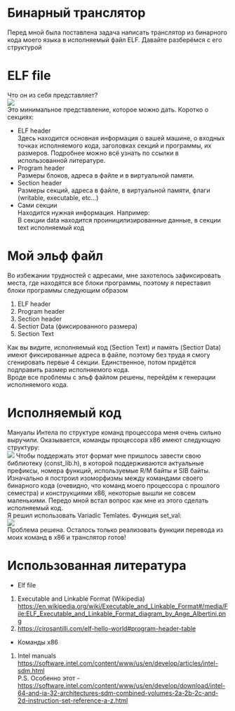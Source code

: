 # Бинарный транслятор
Перед мной была поставлена задача написать транслятор из бинарного кода моего языка в исполняемый файл ELF.
Давайте разберёмся с его структурой
# ELF file
Что он из себя представляет? \
![](https://upload.wikimedia.org/wikipedia/commons/7/77/Elf-layout--en.svg) \
Это минимальное представление, которое можно дать. Коротко о  секциях: 
- ELF header \
Здесь находится основная информация о вашей машине, о входных точках исполняемого кода, заголовках секций и программы, их размеров.
Подробнее можно всё узнать по ссылки в использованной литературе.
- Program header \
Размеры блоков, адреса в файле и в виртуальной памяти.
- Section header \
Размеры секций, адреса в файле, в виртуальной памяти, флаги (writable, executable, etc...)
- Сами секции \
Находится нужная информация. Например: \
В секции data находится проиницилизированные данные, в секции text исполняемый код
# Мой эльф файл
Во избежании трудностей с адресами, мне захотелось зафиксировать места, где находятся все блоки программы,
поэтому я переставил блоки программы следующим образом 
1. ELF header
2. Program header
3. Section header
4. Sectioт Data (фиксированного размера)
5. Section Text

Как вы видите, исполняемый код (Section Text) и память (Sectioт Data) имеют фиксированные адреса в файле, поэтому без труда 
я смогу сгенировать первые 4 секции. Единственное, потом придётся подправить 
размер исполняемого кода. \
Вроде все проблемы с эльф файлом решены, перейдём к генерации исполняемого кода.
# Исполняемый код
Мануалы Интела по структуре команд процессора меня очень сильно выручили. Оказывается, команды процессора x86
имеют следующую структуру: \
![](https://sun1-28.userapi.com/QZquOpYGIRgAiPBcULxOAKIgcmm02MuPX-5F5Q/EGAgdNGqFmo.jpg)
Чтобы поддержать этот формат мне пришлось завести свою библиотеку (const_lib.h), в которой поддерживаются актуальные
префиксы, номера функций, используемые R/M байты и SIB байты. Изначально я построил изоморфизмы между командами своего 
бинарного кода (очевидно, что команд моего процессора с прошлого семестра) и конструкциями x86, некоторые вышли 
не совсем маленькими. Передо мной встал вопрос как мне из этого сделать исполняемый код. \
Я решил использовать Variadic Temlates. Функция set_val: \
![](https://sun1-19.userapi.com/hFm4i6k8QgMe4F7e-9kR4uEonFOYazjoVl1gAA/TeUiqpM4X48.jpg) \
Проблема решена. Осталось только реализовать функции перевода из моих команд в x86 и транслятор готов!

# Использованная литература
- Elf file
1. Executable and Linkable Format (Wikipedia) https://en.wikipedia.org/wiki/Executable_and_Linkable_Format#/media/File:ELF_Executable_and_Linkable_Format_diagram_by_Ange_Albertini.png
2. https://cirosantilli.com/elf-hello-world#program-header-table
- Команды x86
1. Intel manuals https://software.intel.com/content/www/us/en/develop/articles/intel-sdm.html \
P.S. Особенно этот - https://software.intel.com/content/www/us/en/develop/download/intel-64-and-ia-32-architectures-sdm-combined-volumes-2a-2b-2c-and-2d-instruction-set-reference-a-z.html
